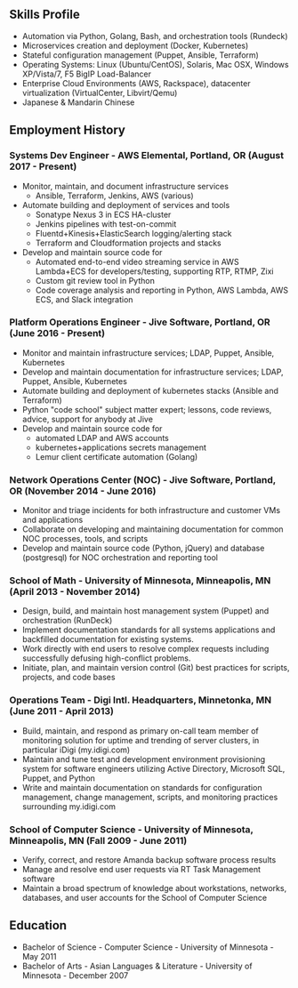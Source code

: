 ## Skills Profile

- Automation via Python, Golang, Bash, and orchestration tools (Rundeck)
- Microservices creation and deployment (Docker, Kubernetes)
- Stateful configuration management (Puppet, Ansible, Terraform)
- Operating Systems: Linux (Ubuntu/CentOS), Solaris, Mac OSX, Windows XP/Vista/7, F5 BigIP Load-Balancer
- Enterprise Cloud Environments (AWS, Rackspace), datacenter virtualization (VirtualCenter, Libvirt/Qemu)
- Japanese & Mandarin Chinese

## Employment History

### Systems Dev Engineer - AWS Elemental, Portland, OR (August 2017 - Present)

- Monitor, maintain, and document infrastructure services
    - Ansible, Terraform, Jenkins, AWS (various)
- Automate building and deployment of services and tools
    - Sonatype Nexus 3 in ECS HA-cluster
    - Jenkins pipelines with test-on-commit
    - Fluentd+Kinesis+ElasticSearch logging/alerting stack
    - Terraform and Cloudformation projects and stacks
- Develop and maintain source code for
    - Automated end-to-end video streaming service in AWS Lambda+ECS for developers/testing, supporting RTP, RTMP, Zixi
    - Custom git review tool in Python
    - Code coverage analysis and reporting in Python, AWS Lambda, AWS ECS, and Slack integration

### Platform Operations Engineer - Jive Software, Portland, OR (June 2016 - Present)

- Monitor and maintain infrastructure services; LDAP, Puppet, Ansible, Kubernetes
- Develop and maintain documentation for infrastructure services; LDAP, Puppet, Ansible, Kubernetes
- Automate building and deployment of kubernetes stacks (Ansible and Terraform)
- Python "code school" subject matter expert; lessons, code reviews, advice, support for anybody at Jive
- Develop and maintain source code for
    - automated LDAP and AWS accounts
    - kubernetes+applications secrets management
    - Lemur client certificate automation (Golang)

### Network Operations Center (NOC) - Jive Software, Portland, OR (November 2014 - June 2016)

- Monitor and triage incidents for both infrastructure and customer VMs and applications
- Collaborate on developing and maintaining documentation for common NOC processes, tools, and scripts
- Develop and maintain source code (Python, jQuery) and database (postgresql) for NOC orchestration and reporting tool

### School of Math - University of Minnesota, Minneapolis, MN (April 2013 - November 2014)

- Design, build, and maintain host management system (Puppet) and orchestration (RunDeck)
- Implement documentation standards for all systems applications and backfilled documentation for existing systems.
- Work directly with end users to resolve complex requests including successfully defusing high-conflict problems.
- Initiate, plan, and maintain version control (Git) best practices for scripts, projects, and code bases

### Operations Team - Digi Intl. Headquarters, Minnetonka, MN (June 2011 - April 2013)

- Build, maintain, and respond as primary on-call team member of monitoring solution for uptime and trending of server clusters, in particular iDigi (my.idigi.com)
- Maintain and tune test and development environment provisioning system for software engineers utilizing Active Directory, Microsoft SQL, Puppet, and Python
- Write and maintain documentation on standards for configuration management, change management, scripts, and monitoring practices surrounding my.idigi.com

### School of Computer Science - University of Minnesota, Minneapolis, MN (Fall 2009 - June 2011)

- Verify, correct, and restore Amanda backup software process results
- Manage and resolve end user requests via RT Task Management software
- Maintain a broad spectrum of knowledge about workstations, networks, databases, and user accounts for the School of Computer Science

## Education

- Bachelor of Science - Computer Science - University of Minnesota - May 2011
- Bachelor of Arts - Asian Languages & Literature - University of Minnesota - December 2007
